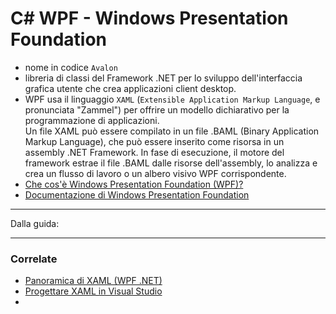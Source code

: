 # C# WPF - Windows Presentation Foundation

- nome in codice `Avalon`
- libreria di classi del Framework .NET per lo sviluppo dell'interfaccia grafica utente che crea applicazioni client desktop.
- WPF usa il linguaggio `XAML` (`Extensible Application Markup Language`, e pronunciata "Zammel") per offrire un modello dichiarativo per la programmazione di applicazioni.  
    Un file XAML può essere compilato in un file .BAML (Binary Application Markup Language), che può essere inserito come risorsa in un assembly .NET Framework. In fase di esecuzione, il motore del framework estrae il file .BAML dalle risorse dell'assembly, lo analizza e crea un flusso di lavoro o un albero visivo WPF corrispondente. 
- [Che cos'è Windows Presentation Foundation (WPF)?](https://learn.microsoft.com/it-it/visualstudio/designers/getting-started-with-wpf?view=vs-2022)
- [Documentazione di Windows Presentation Foundation](https://learn.microsoft.com/it-it/dotnet/desktop/wpf/?view=netdesktop-6.0)

---
Dalla guida:


---
### Correlate
- [Panoramica di XAML (WPF .NET)](https://learn.microsoft.com/it-it/dotnet/desktop/wpf/xaml/?view=netdesktop-6.0)
- [Progettare XAML in Visual Studio](https://learn.microsoft.com/it-it/visualstudio/xaml-tools/designing-xaml-in-visual-studio?view=vs-2022)
- 